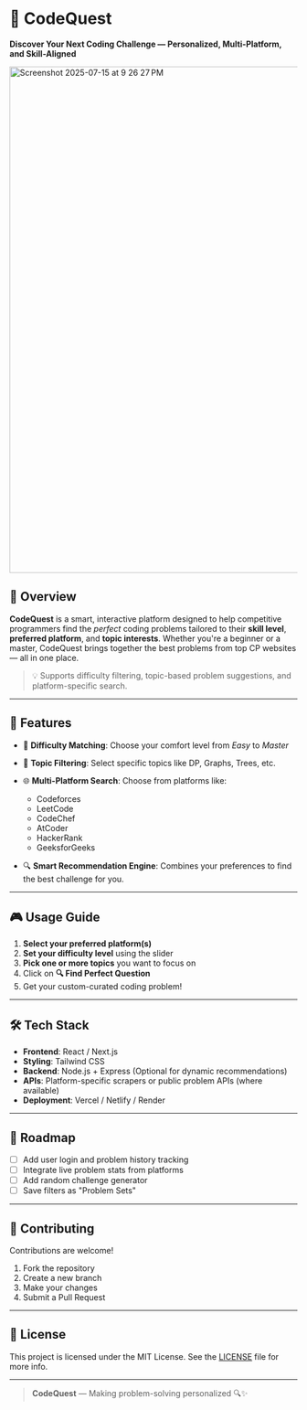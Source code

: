 # 🚀 CodeQuest

**Discover Your Next Coding Challenge — Personalized, Multi-Platform, and Skill-Aligned**

<img width="719" height="886" alt="Screenshot 2025-07-15 at 9 26 27 PM" src="https://github.com/user-attachments/assets/eeead7bf-2cb7-47e5-b1ef-1bbb333f11c7" />


## 🌟 Overview

**CodeQuest** is a smart, interactive platform designed to help competitive programmers find the *perfect* coding problems tailored to their **skill level**, **preferred platform**, and **topic interests**. Whether you're a beginner or a master, CodeQuest brings together the best problems from top CP websites — all in one place.

> 💡 Supports difficulty filtering, topic-based problem suggestions, and platform-specific search.

---

## 🧠 Features

- 🎯 **Difficulty Matching**: Choose your comfort level from *Easy* to *Master*
- 🧩 **Topic Filtering**: Select specific topics like DP, Graphs, Trees, etc.
- 🌐 **Multi-Platform Search**: Choose from platforms like:
  - Codeforces
  - LeetCode
  - CodeChef
  - AtCoder
  - HackerRank
  - GeeksforGeeks

- 🔍 **Smart Recommendation Engine**: Combines your preferences to find the best challenge for you.

---

## 🎮 Usage Guide

1. **Select your preferred platform(s)**  
2. **Set your difficulty level** using the slider  
3. **Pick one or more topics** you want to focus on  
4. Click on **🔍 Find Perfect Question**  
5. Get your custom-curated coding problem!

---


## 🛠 Tech Stack

- **Frontend**: React / Next.js  
- **Styling**: Tailwind CSS  
- **Backend**: Node.js + Express (Optional for dynamic recommendations)  
- **APIs**: Platform-specific scrapers or public problem APIs (where available)  
- **Deployment**: Vercel / Netlify / Render

---

## 🚧 Roadmap

- [ ] Add user login and problem history tracking  
- [ ] Integrate live problem stats from platforms  
- [ ] Add random challenge generator  
- [ ] Save filters as "Problem Sets"

---

## 🤝 Contributing

Contributions are welcome!  
1. Fork the repository  
2. Create a new branch  
3. Make your changes  
4. Submit a Pull Request

---

## 📄 License

This project is licensed under the MIT License. See the [LICENSE](./LICENSE) file for more info.

---

> **CodeQuest** — Making problem-solving personalized 🔍✨
